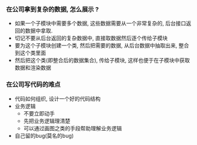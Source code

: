 ### 在公司拿到复杂的数据, 怎么展示 ?

- 如果一个子模块中需要多个数据, 这些数据需要从一个非常复杂的, 后台接口返回的数据中拿取.
- 切记不要从后台返回的复杂数据中, 直接取数据然后逐个传给子模块
- 要为这个子模块创建一个类, 然后把需要的数据, 从后台数据中抽取出来, 整合到这个类里面
- 然后把这个类(即整合后的数据集合), 传给子模块, 这样也便于在子模块中获取数据和渲染数据

### 在公司写代码的难点

- 代码如何组织, 设计一个好的代码结构
- 业务逻辑
  - 不要立即动手
  - 先把业务逻辑理清楚
  - 可以通过画图之类的手段帮助理解业务逻辑
- 自己留的bug(莫名的bug)
